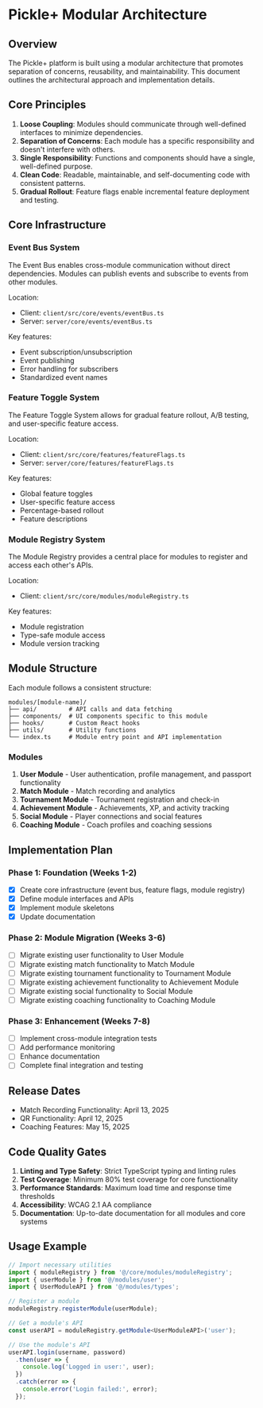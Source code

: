 # Pickle+ Modular Architecture

## Overview

The Pickle+ platform is built using a modular architecture that promotes separation of concerns, reusability, and maintainability. This document outlines the architectural approach and implementation details.

## Core Principles

1. **Loose Coupling**: Modules should communicate through well-defined interfaces to minimize dependencies.
2. **Separation of Concerns**: Each module has a specific responsibility and doesn't interfere with others.
3. **Single Responsibility**: Functions and components should have a single, well-defined purpose.
4. **Clean Code**: Readable, maintainable, and self-documenting code with consistent patterns.
5. **Gradual Rollout**: Feature flags enable incremental feature deployment and testing.

## Core Infrastructure

### Event Bus System

The Event Bus enables cross-module communication without direct dependencies. Modules can publish events and subscribe to events from other modules.

Location:
- Client: `client/src/core/events/eventBus.ts`
- Server: `server/core/events/eventBus.ts`

Key features:
- Event subscription/unsubscription
- Event publishing
- Error handling for subscribers
- Standardized event names

### Feature Toggle System

The Feature Toggle System allows for gradual feature rollout, A/B testing, and user-specific feature access.

Location:
- Client: `client/src/core/features/featureFlags.ts`
- Server: `server/core/features/featureFlags.ts`

Key features:
- Global feature toggles
- User-specific feature access
- Percentage-based rollout
- Feature descriptions

### Module Registry System

The Module Registry provides a central place for modules to register and access each other's APIs.

Location:
- Client: `client/src/core/modules/moduleRegistry.ts`

Key features:
- Module registration
- Type-safe module access
- Module version tracking

## Module Structure

Each module follows a consistent structure:

```
modules/[module-name]/
├── api/         # API calls and data fetching
├── components/  # UI components specific to this module
├── hooks/       # Custom React hooks
├── utils/       # Utility functions
└── index.ts     # Module entry point and API implementation
```

### Modules

1. **User Module** - User authentication, profile management, and passport functionality
2. **Match Module** - Match recording and analytics
3. **Tournament Module** - Tournament registration and check-in
4. **Achievement Module** - Achievements, XP, and activity tracking
5. **Social Module** - Player connections and social features
6. **Coaching Module** - Coach profiles and coaching sessions

## Implementation Plan

### Phase 1: Foundation (Weeks 1-2)
- [x] Create core infrastructure (event bus, feature flags, module registry)
- [x] Define module interfaces and APIs
- [x] Implement module skeletons
- [x] Update documentation

### Phase 2: Module Migration (Weeks 3-6)
- [ ] Migrate existing user functionality to User Module
- [ ] Migrate existing match functionality to Match Module
- [ ] Migrate existing tournament functionality to Tournament Module
- [ ] Migrate existing achievement functionality to Achievement Module
- [ ] Migrate existing social functionality to Social Module
- [ ] Migrate existing coaching functionality to Coaching Module

### Phase 3: Enhancement (Weeks 7-8)
- [ ] Implement cross-module integration tests
- [ ] Add performance monitoring
- [ ] Enhance documentation
- [ ] Complete final integration and testing

## Release Dates

- Match Recording Functionality: April 13, 2025
- QR Functionality: April 12, 2025
- Coaching Features: May 15, 2025

## Code Quality Gates

1. **Linting and Type Safety**: Strict TypeScript typing and linting rules
2. **Test Coverage**: Minimum 80% test coverage for core functionality
3. **Performance Standards**: Maximum load time and response time thresholds
4. **Accessibility**: WCAG 2.1 AA compliance
5. **Documentation**: Up-to-date documentation for all modules and core systems

## Usage Example

```typescript
// Import necessary utilities
import { moduleRegistry } from '@/core/modules/moduleRegistry';
import { userModule } from '@/modules/user';
import { UserModuleAPI } from '@/modules/types';

// Register a module
moduleRegistry.registerModule(userModule);

// Get a module's API
const userAPI = moduleRegistry.getModule<UserModuleAPI>('user');

// Use the module's API
userAPI.login(username, password)
  .then(user => {
    console.log('Logged in user:', user);
  })
  .catch(error => {
    console.error('Login failed:', error);
  });
```